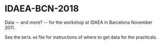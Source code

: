 # IDAEA-BCN-2018
Data -- and more? -- for the workshop at IDAEA in Barcelona November 2011.

See the `DATA.md` file for instructions of where to get data for the practicals.
